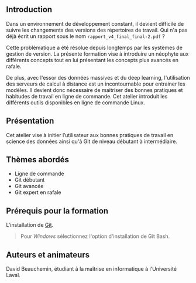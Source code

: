 ## Introduction
Dans un environnement de développement constant, il devient difficile de suivre les changements des versions des répertoires de travail. Qui n'a pas déjà écrit un rapport sous le nom `rapport_v4_final_final-2.pdf` ?

Cette problématique a été résolue depuis longtemps par les systèmes de gestion de version. La présente formation vise à introduire un néophyte aux différents concepts tout en lui présentant les concepts plus avancés en rafale.

De plus, avec l'essor des données massives et du deep learning, l'utilisation des serveurs de calcul à distance est un incontournable pour entrainer les modèles. Il devient donc nécessaire de maitriser des bonnes pratiques et habitudes de travail en ligne de commande. Cet atelier introduit les différents outils disponibles en ligne de commande Linux.

## Présentation
Cet atelier vise à initier l’utilisateur aux bonnes pratiques de travail en science des données ainsi qu'à Git de niveau débutant à intermédiaire.

## Thèmes abordés
 - Ligne de commande
 - Git débutant
 - Git avancée
 - Git expert en rafale

## Prérequis pour la formation
L'installation de [Git](https://git-scm.com/book/en/v2/Getting-Started-Installing-Git).
> Pour *Windows* sélectionnez l'option d'installation de Git Bash.
 
## Auteurs et animateurs
David Beauchemin, étudiant à la maîtrise en informatique à l'Université Laval.
